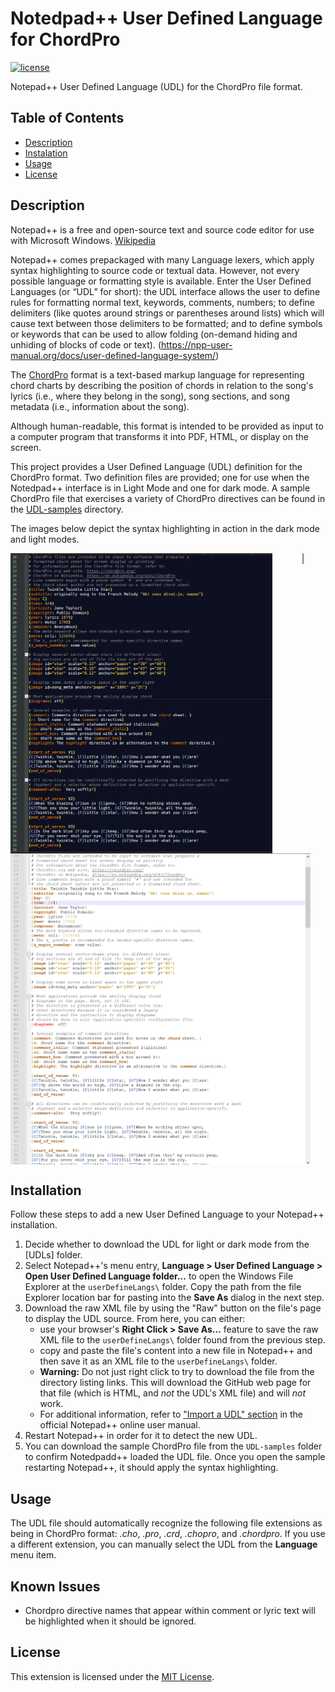 # Notedpad++ User Defined Language for ChordPro

[![license](https://img.shields.io/github/license/mlos100/npp_udl_chordpro.svg)](LICENSE)

Notepad++ User Defined Language (UDL) for the ChordPro file format.


## Table of Contents

- [Description](#description)
- [Instalation](#installation)
- [Usage](#usage)
- [License](#license)

## Description
Notepad++ is a free and open-source text and source code editor for use with Microsoft Windows. [Wikipedia](https://en.wikipedia.org/wiki/Notepad%2B%2B)

Notepad++ comes prepackaged with many Language lexers, which apply syntax highlighting to source code or textual data. However, not every possible language or formatting style is available. Enter the User Defined Languages (or “UDL” for short): the UDL interface allows the user to define rules for formatting normal text, keywords, comments, numbers; to define delimiters (like quotes around strings or parentheses around lists) which will cause text between those delimiters to be formatted; and to define symbols or keywords that can be used to allow folding (on-demand hiding and unhiding of blocks of code or text).
(https://npp-user-manual.org/docs/user-defined-language-system/)

The [ChordPro](https://www.chordpro.org/) format is a  text-based markup language for representing chord charts by describing the position of chords in relation to the song's lyrics (i.e., where they belong in the song), song sections, and song metadata (i.e., information about the song).

Although human-readable, this format is intended to be provided as input to a computer
program that transforms it into PDF, HTML, or display on the screen.


This project provides a User Defined Language (UDL) definition for the ChordPro format. 
Two definition files are provided; one for use when the Notedpad++ interface is in Light Mode and one for dark mode.
A sample ChordPro file that exercises a variety of ChordPro directives can be found in the [UDL-samples](UDL-samples/) directory.

The images below depict the syntax highlighting in action in the dark mode and light modes.
<p float="left">
    <img src="images/Chordpro-Dark_Warm-01.png" alt="Dark Mode" title="ChordPro Highlighting in Dark Mode" height="480" valign="top"/> 
    &nbsp;&nbsp;&nbsp;&nbsp;&nbsp;&nbsp;&nbsp;&nbsp;&nbsp;&nbsp;
    |<img src="images/Chordpro-Light_Warm-01.png" alt="Light Mode" title="ChordPro Highlighting in Light Mode" width="480" valign="top"/> 
</p>


## Installation
Follow these steps to add a new User Defined Language to your Notepad++ installation.

1. Decide whether to download the UDL for light or dark mode from the [UDLs] folder.
2. Select Notepad++'s menu entry, **Language > User Defined Language > Open User Defined Language folder...** to open the Windows File Explorer at the `userDefineLangs\` folder.
Copy the path from the file Explorer location bar for pasting into the **Save As** dialog in the next step.
3. Download the raw XML file  by using the "Raw" button on the file's page to display the UDL source. From here, you can either:
    - use your browser's **Right Click > Save As...** feature to save the raw XML file to the `userDefineLangs\` folder found from the previous step.
    - copy and paste the file's content into a new file in Notepad++ and then save it as an XML file to the `userDefineLangs\` folder.
   - **Warning:** Do not just right click to try to download the file from the directory listing links. This will download the GitHub web page for that file (which is HTML, and _not_ the UDL's XML file) and will _not_ work.
   - For additional information, refer to ["Import a UDL" section](https://npp-user-manual.org/docs/user-defined-language-system/#import-a-udl) in the official Notepad++ online user manual.
4. Restart Notepad++ in order for it to detect the new UDL.
5. You can download the sample ChordPro file from the `UDL-samples` folder to confirm Notedpadd++ loaded the UDL file. Once you open the sample restarting Notepad++, it should apply the syntax highlighting.



## Usage
The UDL file should automatically recognize the following file extensions as being in ChordPro format: _.cho_, _.pro_, _.crd_, _.chopro_, and _.chordpro_.
If you use a different extension, you can manually select the UDL from the **Language** menu item.

## Known Issues

- Chordpro directive names that appear within comment or lyric text will be highlighted when it should be ignored.

## License

This extension is licensed under the [MIT License](LICENSE).
